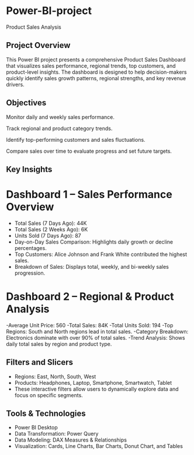 # Power-BI-project
Product Sales Analysis

## Project Overview

This Power BI project presents a comprehensive Product Sales Dashboard that visualizes sales performance, regional trends, top customers, and product-level insights. 
The dashboard is designed to help decision-makers quickly identify sales growth patterns, regional strengths, and key revenue drivers.

## Objectives

Monitor daily and weekly sales performance.

Track regional and product category trends.

Identify top-performing customers and sales fluctuations.

Compare sales over time to evaluate progress and set future targets.

## Key Insights
# Dashboard 1 – Sales Performance Overview

- Total Sales (7 Days Ago): 44K
- Total Sales (2 Weeks Ago): 6K
- Units Sold (7 Days Ago): 87
- Day-on-Day Sales Comparison: Highlights daily growth or decline percentages.
- Top Customers: Alice Johnson and Frank White contributed the highest sales.
- Breakdown of Sales: Displays total, weekly, and bi-weekly sales progression.

# Dashboard 2 – Regional & Product Analysis

-Average Unit Price: 560
-Total Sales: 84K
-Total Units Sold: 194
-Top Regions: South and North regions lead in total sales.
-Category Breakdown: Electronics dominate with over 90% of total sales.
-Trend Analysis: Shows daily total sales by region and product type.

## Filters and Slicers

- Regions: East, North, South, West
- Products: Headphones, Laptop, Smartphone, Smartwatch, Tablet
- These interactive filters allow users to dynamically explore data and focus on specific segments.

## Tools & Technologies

- Power BI Desktop
- Data Transformation: Power Query
- Data Modeling: DAX Measures & Relationships
- Visualization: Cards, Line Charts, Bar Charts, Donut Chart, and Tables


